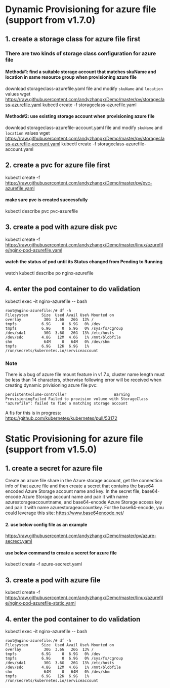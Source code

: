 # Dynamic Provisioning for azure file (support from v1.7.0)
## 1. create a storage class for azure file first
### There are two kinds of storage class configuration for azure file
#### Method#1: find a suitable storage account that matches skuName and location in same resource group when provisioning azure file
download storageclass-azurefile.yaml file and modify `skuName` and `location` values
wget https://raw.githubusercontent.com/andyzhangx/Demo/master/pv/storageclass-azurefile.yaml
kubectl create -f storageclass-azurefile.yaml

#### Method#2: use existing storage account when provisioning azure file
download storageclass-azurefile-account.yaml file and modify `skuName` and `location` values
wget https://raw.githubusercontent.com/andyzhangx/Demo/master/pv/storageclass-azurefile-account.yaml
kubectl create -f storageclass-azurefile-account.yaml

## 2. create a pvc for azure file first
kubectl create -f https://raw.githubusercontent.com/andyzhangx/Demo/master/pv/pvc-azurefile.yaml
#### make sure pvc is created successfully
kubectl describe pvc pvc-azurefile

## 3. create a pod with azure disk pvc
kubectl create -f https://raw.githubusercontent.com/andyzhangx/Demo/master/linux/azurefile/nginx-pod-azurefile.yaml
#### watch the status of pod until its Status changed from Pending to Running
watch kubectl describe po nginx-azurefile

## 4. enter the pod container to do validation
kubectl exec -it nginx-azurefile -- bash

```
root@nginx-azurefile:/# df -h
Filesystem      Size  Used Avail Use% Mounted on
overlay          30G  3.6G   26G  13% /
tmpfs           6.9G     0  6.9G   0% /dev
tmpfs           6.9G     0  6.9G   0% /sys/fs/cgroup
/dev/sda1        30G  3.6G   26G  13% /etc/hosts
/dev/sdc        4.8G   12M  4.6G   1% /mnt/blobfile
shm              64M     0   64M   0% /dev/shm
tmpfs           6.9G   12K  6.9G   1% /run/secrets/kubernetes.io/serviceaccount
```
### Note
There is a bug of azure file mount feature in v1.7.x, cluster name length must be less than 14 characters, otherwise following error will be received when creating dynamic privisioning azure file pvc:
```
persistentvolume-controller                     Warning         ProvisioningFailed Failed to provision volume with StorageClass "azurefile": failed to find a matching storage account
```
A fis for this is in progress: https://github.com/kubernetes/kubernetes/pull/53172


# Static Provisioning for azure file (support from v1.5.0)
## 1. create a secret for azure file
Create an azure file share in the Azure storage account, get the connection info of that azure file and then create a secret that contains the base64 encoded Azure Storage account name and key. In the secret file, base64-encode Azure Storage account name and pair it with name azurestorageaccountname, and base64-encode Azure Storage access key and pair it with name azurestorageaccountkey. For the base64-encode, you could leverage this site: https://www.base64encode.net/

#### 2. use below config file as an example
https://raw.githubusercontent.com/andyzhangx/Demo/master/pv/azure-secrect.yaml

#### use below command to create a secret for azure file
kubectl create -f azure-secrect.yaml

## 3. create a pod with azure file
kubectl create -f https://raw.githubusercontent.com/andyzhangx/Demo/master/linux/azurefile/nginx-pod-azurefile-static.yaml

## 4. enter the pod container to do validation
kubectl exec -it nginx-azurefile -- bash

```
root@nginx-azurefile:/# df -h
Filesystem      Size  Used Avail Use% Mounted on
overlay          30G  3.6G   26G  13% /
tmpfs           6.9G     0  6.9G   0% /dev
tmpfs           6.9G     0  6.9G   0% /sys/fs/cgroup
/dev/sda1        30G  3.6G   26G  13% /etc/hosts
/dev/sdc        4.8G   12M  4.6G   1% /mnt/blobfile
shm              64M     0   64M   0% /dev/shm
tmpfs           6.9G   12K  6.9G   1% /run/secrets/kubernetes.io/serviceaccount
```
